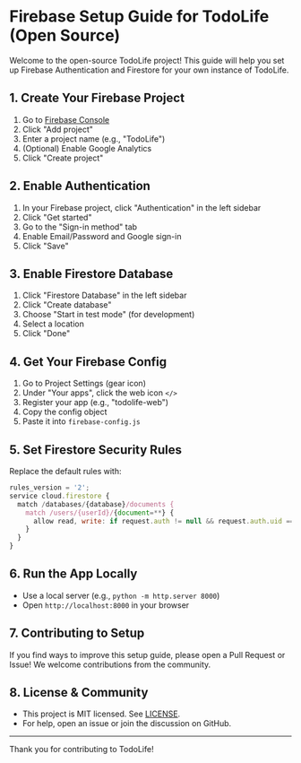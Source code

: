 # Firebase Setup Guide for TodoLife (Open Source)

Welcome to the open-source TodoLife project! This guide will help you set up Firebase Authentication and Firestore for your own instance of TodoLife.

## 1. Create Your Firebase Project
1. Go to [Firebase Console](https://console.firebase.google.com)
2. Click "Add project"
3. Enter a project name (e.g., "TodoLife")
4. (Optional) Enable Google Analytics
5. Click "Create project"

## 2. Enable Authentication
1. In your Firebase project, click "Authentication" in the left sidebar
2. Click "Get started"
3. Go to the "Sign-in method" tab
4. Enable Email/Password and Google sign-in
5. Click "Save"

## 3. Enable Firestore Database
1. Click "Firestore Database" in the left sidebar
2. Click "Create database"
3. Choose "Start in test mode" (for development)
4. Select a location
5. Click "Done"

## 4. Get Your Firebase Config
1. Go to Project Settings (gear icon)
2. Under "Your apps", click the web icon `</>`
3. Register your app (e.g., "todolife-web")
4. Copy the config object
5. Paste it into `firebase-config.js`

## 5. Set Firestore Security Rules
Replace the default rules with:
```javascript
rules_version = '2';
service cloud.firestore {
  match /databases/{database}/documents {
    match /users/{userId}/{document=**} {
      allow read, write: if request.auth != null && request.auth.uid == userId;
    }
  }
}
```

## 6. Run the App Locally
- Use a local server (e.g., `python -m http.server 8000`)
- Open `http://localhost:8000` in your browser

## 7. Contributing to Setup
If you find ways to improve this setup guide, please open a Pull Request or Issue! We welcome contributions from the community.

## 8. License & Community
- This project is MIT licensed. See [LICENSE](LICENSE).
- For help, open an issue or join the discussion on GitHub.

---

Thank you for contributing to TodoLife!